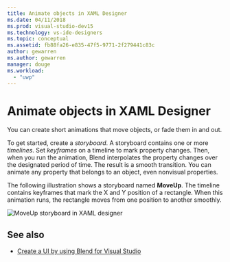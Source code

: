 ```yaml
---
title: Animate objects in XAML Designer
ms.date: 04/11/2018
ms.prod: visual-studio-dev15
ms.technology: vs-ide-designers
ms.topic: conceptual
ms.assetid: fb88fa26-e835-47f5-9771-2f279441c83c
author: gewarren
ms.author: gewarren
manager: douge
ms.workload:
  - "uwp"
---
```

# Animate objects in XAML Designer

You can create short animations that move objects, or fade them in and out.

To get started, create a *storyboard*. A storyboard contains one or more *timelines*. Set *keyframes* on a timeline to mark property changes. Then, when you run the animation, Blend interpolates the property changes over the designated period of time. The result is a smooth transition. You can animate any property that belongs to an object, even nonvisual properties.

The following illustration shows a storyboard named **MoveUp**. The timeline contains keyframes that mark the X and Y position of a rectangle. When this animation runs, the rectangle moves from one position to another smoothly.

![MoveUp storyboard in XAML designer](../designers/media/982f031a-74a3-414a-abc2-a0f41a741075.png)

## See also

- [Create a UI by using Blend for Visual Studio](../designers/creating-a-ui-by-using-blend-for-visual-studio.md)